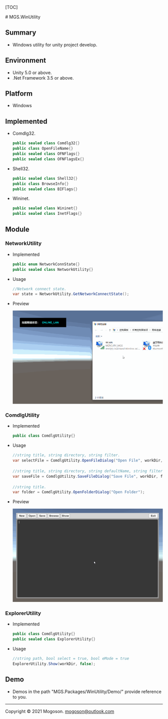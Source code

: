 [TOC]

﻿# MGS.WinUtility

## Summary

- Windows utility for unity project develop.

## Environment

- Unity 5.0 or above.
- .Net Framework 3.5 or above.

## Platform

- Windows

## Implemented

- Comdlg32.

  ```C#
  public sealed class Comdlg32{}
  public class OpenFileName{}
  public sealed class OFNFlags{}
  public sealed class OFNFlagsEx{}
  ```

- Shell32.

  ```C#
  public sealed class Shell32{}
  public class BrowseInfo{}
  public sealed class BIFlags{}
  ```

- Wininet.

  ```C#
  public sealed class Wininet{}
  public sealed class InetFlags{}
  ```


## Module

### NetworkUtility

- Implemented

  ```C#
  public enum NetworkConnState{}
  public sealed class NetworkUtility{}
  ```

- Usage

  ```C#
  //Network connect state.
  var state = NetworkUtility.GetNetworkConnectState();
  ```

- Preview

  ![Network Utility](./Attachment/images/NetworkUtility.gif)

### ComdlgUtility

- Implemented

  ```C#
  public class ComdlgUtility{}
  ```

- Usage

  ```C#
  //string title, string directory, string filter.
  var selectFile = ComdlgUtility.OpenFileDialog("Open File", workDir, "Text(*.txt)\0*.txt");
  
  //string title, string directory, string defaultName, string filter.
  var saveFile = ComdlgUtility.SaveFileDialog("Save File", workDir, fileName, "Text(*.txt)\0*.txt");
  
  //string title.
  var folder = ComdlgUtility.OpenFolderDialog("Open Folder");
  ```

- Preview

  ![Comdlg Utility](./Attachment/images/ComdlgUtility.gif)

### ExplorerUtility

- Implemented

  ```C#
  public class ComdlgUtility{}
  public sealed class ExplorerUtility{}
  ```

- Usage

  ```C#
  //string path, bool select = true, bool eMode = true
  ExplorerUtility.Show(workDir, false);
  ```

## Demo

- Demos in the path "MGS.Packages/WinUtility/Demo/" provide reference to you.

------

Copyright © 2021 Mogoson.	mogoson@outlook.com